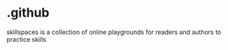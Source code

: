 # .github
skillspaces is a collection of online playgrounds for readers and authors to practice skills
